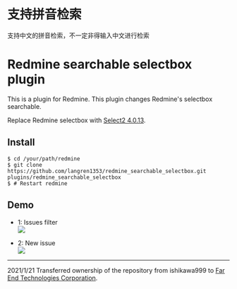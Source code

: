 # 支持拼音检索
支持中文的拼音检索，不一定非得输入中文进行检索

# Redmine searchable selectbox plugin

This is a plugin for Redmine.
This plugin changes Redmine's selectbox searchable.

Replace Redmine selectbox with [Select2 4.0.13](https://select2.org/).

## Install

```console
$ cd /your/path/redmine
$ git clone https://github.com/langren1353/redmine_searchable_selectbox.git plugins/redmine_searchable_selectbox
$ # Restart redmine
```

## Demo

* 1: Issues filter  
<kbd><img src="https://github.com/langren1353/redmine_searchable_selectbox/blob/images/demo_filters.gif" /></kbd>

* 2: New issue  
<kbd><img src="https://github.com/langren1353/redmine_searchable_selectbox/blob/images/demo_new_issue.gif" /></kbd>

----

2021/1/21 Transferred ownership of the repository from ishikawa999 to [Far End Technologies Corporation](https://github.com/farend).
